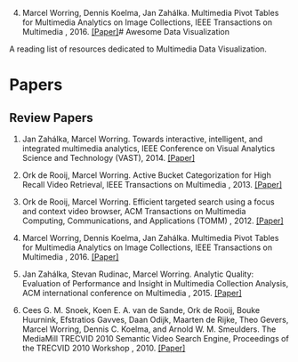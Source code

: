 4. Marcel Worring, Dennis Koelma, Jan Zahálka. Multimedia Pivot Tables for Multimedia Analytics on Image Collections, IEEE Transactions on Multimedia , 2016. [[Paper]](https://ieeexplore.ieee.org/abstract/document/7579240)# Awesome Data Visualization

A reading list of resources dedicated to Multimedia Data Visualization.



# Papers
## Review Papers
1. Jan Zahálka, Marcel Worring. Towards interactive, intelligent, and integrated multimedia analytics, IEEE Conference on Visual Analytics Science and Technology (VAST), 2014. [[Paper]](https://ieeexplore.ieee.org/document/7042476)

2. Ork de Rooij, Marcel Worring. Active Bucket Categorization for High Recall Video Retrieval, IEEE Transactions on Multimedia , 2013. [[Paper]](https://ieeexplore.ieee.org/document/6403551)

3. Ork de Rooij, Marcel Worring. Efficient targeted search using a focus and context video browser, ACM Transactions on Multimedia Computing, Communications, and Applications (TOMM) , 2012. [[Paper]](https://dl.acm.org/citation.cfm?id=2379793)

4. Marcel Worring, Dennis Koelma, Jan Zahálka. Multimedia Pivot Tables for Multimedia Analytics on Image Collections, IEEE Transactions on Multimedia , 2016. [[Paper]](https://ieeexplore.ieee.org/abstract/document/7579240)

5. Jan Zahálka,	Stevan Rudinac, Marcel Worring. Analytic Quality: Evaluation of Performance and Insight in Multimedia Collection Analysis, ACM international conference on Multimedia , 2015. [[Paper]](https://dl.acm.org/citation.cfm?id=2806279)

6. Cees G. M. Snoek, Koen E. A. van de Sande, Ork de Rooij, Bouke Huurnink, Efstratios Gavves, Daan Odijk, Maarten de Rijke, Theo Gevers, Marcel Worring, Dennis C. Koelma, and Arnold W. M. Smeulders. The MediaMill TRECVID 2010 Semantic Video Search Engine, Proceedings of the TRECVID 2010 Workshop , 2010. [[Paper]](https://www.koen.me/research/pub/snoek-trecvid2010.pdf)
